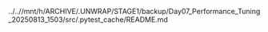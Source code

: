 ../..//mnt/h/ARCHIVE/.UNWRAP/STAGE1/backup/Day07_Performance_Tuning_20250813_1503/src/.pytest_cache/README.md
